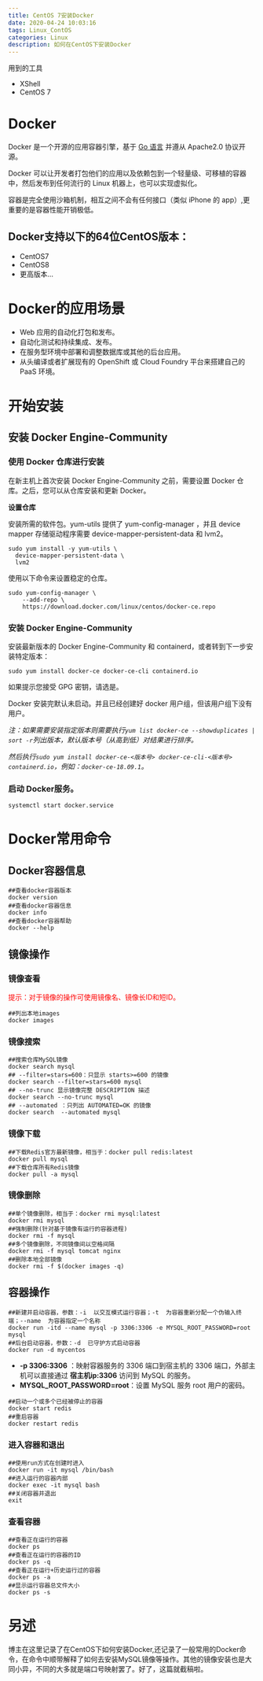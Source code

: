 ```yaml
---
title: CentOS 7安装Docker
date: 2020-04-24 10:03:16
tags: Linux_ContOS
categories: Linux
description: 如何在CentOS下安装Docker
---
```


用到的工具

- XShell
- CentOS 7

# Docker

Docker 是一个开源的应用容器引擎，基于 [Go 语言](https://www.runoob.com/go/go-tutorial.html) 并遵从 Apache2.0 协议开源。

Docker 可以让开发者打包他们的应用以及依赖包到一个轻量级、可移植的容器中，然后发布到任何流行的 Linux 机器上，也可以实现虚拟化。

容器是完全使用沙箱机制，相互之间不会有任何接口（类似 iPhone 的 app）,更重要的是容器性能开销极低。

## Docker支持以下的64位CentOS版本：

- CentOS7
- CentOS8
- 更高版本...

# Docker的应用场景

- Web 应用的自动化打包和发布。
- 自动化测试和持续集成、发布。
- 在服务型环境中部署和调整数据库或其他的后台应用。
- 从头编译或者扩展现有的 OpenShift 或 Cloud Foundry 平台来搭建自己的 PaaS 环境。

# 开始安装

## 安装 Docker Engine-Community

### 使用 Docker 仓库进行安装

在新主机上首次安装 Docker Engine-Community 之前，需要设置 Docker 仓库。之后，您可以从仓库安装和更新 Docker。

**设置仓库**

安装所需的软件包。yum-utils 提供了 yum-config-manager ，并且 device mapper 存储驱动程序需要 device-mapper-persistent-data 和 lvm2。

```shell
sudo yum install -y yum-utils \
  device-mapper-persistent-data \
  lvm2
```

使用以下命令来设置稳定的仓库。

```shell
sudo yum-config-manager \
    --add-repo \
    https://download.docker.com/linux/centos/docker-ce.repo
```

### 安装 Docker Engine-Community

安装最新版本的 Docker Engine-Community 和 containerd，或者转到下一步安装特定版本：

```shell
sudo yum install docker-ce docker-ce-cli containerd.io
```

如果提示您接受 GPG 密钥，请选是。

Docker 安装完默认未启动。并且已经创建好 docker 用户组，但该用户组下没有用户。

*注：如果需要安装指定版本则需要执行`yum list docker-ce --showduplicates | sort -r`列出版本，默认版本号（从高到低）对结果进行排序。*

*然后执行`sudo yum install docker-ce-<版本号> docker-ce-cli-<版本号> containerd.io`，例如：`docker-ce-18.09.1`。*

### 启动 Docker服务。

```
systemctl start docker.service
```

# Docker常用命令

## Docker容器信息

```shell
##查看docker容器版本
docker version
##查看docker容器信息
docker info
##查看docker容器帮助
docker --help
```

## 镜像操作

### 镜像查看

<font color=red>提示：对于镜像的操作可使用镜像名、镜像长ID和短ID。</font>

```shell
##列出本地images
docker images
```

### 镜像搜索

```shell
##搜索仓库MySQL镜像
docker search mysql
## --filter=stars=600：只显示 starts>=600 的镜像
docker search --filter=stars=600 mysql
## --no-trunc 显示镜像完整 DESCRIPTION 描述
docker search --no-trunc mysql
## --automated ：只列出 AUTOMATED=OK 的镜像
docker search  --automated mysql
```

### 镜像下载

```shell
##下载Redis官方最新镜像，相当于：docker pull redis:latest
docker pull mysql
##下载仓库所有Redis镜像
docker pull -a mysql
```

### 镜像删除

```shell
##单个镜像删除，相当于：docker rmi mysql:latest
docker rmi mysql
##强制删除(针对基于镜像有运行的容器进程)
docker rmi -f mysql
##多个镜像删除，不同镜像间以空格间隔
docker rmi -f mysql tomcat nginx
##删除本地全部镜像
docker rmi -f $(docker images -q)
```

## 容器操作

```shell
##新建并启动容器，参数：-i  以交互模式运行容器；-t  为容器重新分配一个伪输入终端；--name  为容器指定一个名称
docker run -itd --name mysql -p 3306:3306 -e MYSQL_ROOT_PASSWORD=root mysql
##后台启动容器，参数：-d  已守护方式启动容器
docker run -d mycentos
```

- **-p 3306:3306** ：映射容器服务的 3306 端口到宿主机的 3306 端口，外部主机可以直接通过 **宿主机ip:3306** 访问到 MySQL 的服务。
- **MYSQL_ROOT_PASSWORD=root**：设置 MySQL 服务 root 用户的密码。

```shell
##启动一个或多个已经被停止的容器
docker start redis
##重启容器
docker restart redis
```

### 进入容器和退出

```shell
##使用run方式在创建时进入
docker run -it mysql /bin/bash
##进入运行的容器内部
docker exec -it mysql bash
##关闭容器并退出
exit
```

### 查看容器

```shell
##查看正在运行的容器
docker ps
##查看正在运行的容器的ID
docker ps -q
##查看正在运行+历史运行过的容器
docker ps -a
##显示运行容器总文件大小
docker ps -s
```

# 另述

博主在这里记录了在CentOS下如何安装Docker,还记录了一般常用的Docker命令，在命令中顺带解释了如何去安装MySQL镜像等操作。其他的镜像安装也是大同小异，不同的大多就是端口号映射罢了。好了，这篇就截稿啦。
